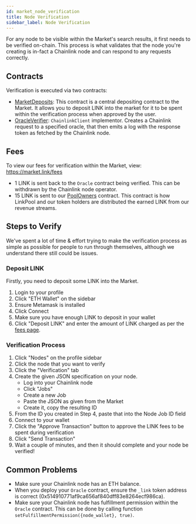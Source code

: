 ```yaml
---
id: market_node_verification
title: Node Verification
sidebar_label: Node Verification
---
```


For any node to be visible within the Market's search results, it first needs to be verified on-chain. This process is 
what validates that the node you're creating is in-fact a Chainlink node and can respond to any requests correctly.

## Contracts
Verification is executed via two contracts:
- [MarketDeposits](https://etherscan.io/address/0x1c877ba1d3b384410b61f1663ca1b8130f4ad59c): This contract 
is a central depositing contract to the Market. It allows you to deposit LINK into the market for it to be spent within 
the verification process when approved by the user.
- [OracleVerifier](https://etherscan.io/address/0x6c00887f34c017aa1febb9e5Da8EF9d0Cb264C2F): `ChainlinkClient` 
implementor. Creates a Chainlink request to a specified oracle, that then emits a log with the response token as fetched 
by the Chainlink node. 

## Fees
To view our fees for verification within the Market, view:
https://market.link/fees

- 1 LINK is sent back to the `Oracle` contract being verified. This can be withdrawn by the Chainlink node operator.
- 15 LINK is sent to our [PoolOwners](https://etherscan.io/address/0x182d4990bb0ff595b308b3efcb93313abad575e7) contract. 
This contract is how LinkPool and our token holders are distributed the earned LINK from our revenue streams.

## Steps to Verify
We've spent a lot of time & effort trying to make the verification process as simple as possible for people to run 
through themselves, although we understand there still could be issues.

### Deposit LINK
Firstly, you need to deposit some LINK into the Market. 

1. Login to your profile
2. Click "ETH Wallet" on the sidebar
3. Ensure Metamask is installed
3. Click Connect
4. Make sure you have enough LINK to deposit in your wallet
5. Click "Deposit LINK" and enter the amount of LINK charged as per the [fees page](https://market.link/fees).

### Verification Process

1. Click "Nodes" on the profile sidebar
2. Click the node that you want to verify
3. Click the "Verification" tab
4. Create the given JSON specification on your node.
    - Log into your Chainlink node
    - Click "Jobs"
    - Create a new Job
    - Paste the JSON as given from the Market
    - Create it, copy the resulting ID
5. From the ID you created in Step 4, paste that into the Node Job ID field
6. Connect to your wallet
7. Click the "Approve Transaction" button to approve the LINK fees to be spent during verification
8. Click "Send Transaction"
9. Wait a couple of minutes, and then it should complete and your node be verified!

## Common Problems

- Make sure your Chainlink node has an ETH balance.
- When you deploy your `Oracle` contract, ensure the `_link` token address is correct
(0x514910771af9ca656af840dff83e8264ecf986ca).
- Make sure your Chainlink node has fulfillment permission within the `Oracle` contract. This can be done by calling 
function `setFulfillmentPermission({node_wallet}, true)`.
